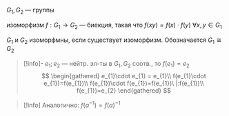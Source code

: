 $G_{1}, G_{2}$ — группы

изоморфизм $f: G_{1} \to G_{2}$ — биекция, такая что $f(xy)=f(x)\cdot f(y)\ \forall x, y \in G_{1}$

$G_{1}$ и $G_{2}$ изоморфмны, если существует изоморфизм. Обозначается $G_{1}\cong G_{2}$

> [!info]- $e_{1}; e_{2}$ — нейтр. эл-ты в $G_{1}, G_{2}$ соотв., то $f(e_{1})=e_{2}$ 
> $$
> \begin{gathered}
> e_{1}\cdot e_{1} = e_{1}\\
> f(e_{1}\cdot e_{1})=f(e_{1})\\
> f(e_{1})\cdot f(e_{1})=f(e_{1})\ |:f(e_{1})\\
> f(e_{1})=e_{2}
> \end{gathered}
> $$

> [!info] Аналогично: $f(a^{-1})=f(a)^{-1}$
